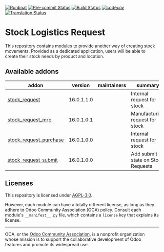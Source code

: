 
[![Runboat](https://img.shields.io/badge/runboat-Try%20me-875A7B.png)](https://runboat.odoo-community.org/builds?repo=OCA/stock-logistics-request&target_branch=16.0)
[![Pre-commit Status](https://github.com/OCA/stock-logistics-request/actions/workflows/pre-commit.yml/badge.svg?branch=16.0)](https://github.com/OCA/stock-logistics-request/actions/workflows/pre-commit.yml?query=branch%3A16.0)
[![Build Status](https://github.com/OCA/stock-logistics-request/actions/workflows/test.yml/badge.svg?branch=16.0)](https://github.com/OCA/stock-logistics-request/actions/workflows/test.yml?query=branch%3A16.0)
[![codecov](https://codecov.io/gh/OCA/stock-logistics-request/branch/16.0/graph/badge.svg)](https://codecov.io/gh/OCA/stock-logistics-request)
[![Translation Status](https://translation.odoo-community.org/widgets/stock-logistics-request-16-0/-/svg-badge.svg)](https://translation.odoo-community.org/engage/stock-logistics-request-16-0/?utm_source=widget)

<!-- /!\ do not modify above this line -->

# Stock Logistics Request

This repository contains modules to provide another way of creating stock movements. Provided as a dedicated application, users will be able to create their stock needs by product and location.

<!-- /!\ do not modify below this line -->

<!-- prettier-ignore-start -->

[//]: # (addons)

Available addons
----------------
addon | version | maintainers | summary
--- | --- | --- | ---
[stock_request](stock_request/) | 16.0.1.1.0 |  | Internal request for stock
[stock_request_mrp](stock_request_mrp/) | 16.0.1.0.1 |  | Manufacturing request for stock
[stock_request_purchase](stock_request_purchase/) | 16.0.1.0.0 |  | Internal request for stock
[stock_request_submit](stock_request_submit/) | 16.0.1.0.0 |  | Add submit state on Stock Requests

[//]: # (end addons)

<!-- prettier-ignore-end -->

## Licenses

This repository is licensed under [AGPL-3.0](LICENSE).

However, each module can have a totally different license, as long as they adhere to Odoo Community Association (OCA)
policy. Consult each module's `__manifest__.py` file, which contains a `license` key
that explains its license.

----
OCA, or the [Odoo Community Association](http://odoo-community.org/), is a nonprofit
organization whose mission is to support the collaborative development of Odoo features
and promote its widespread use.
